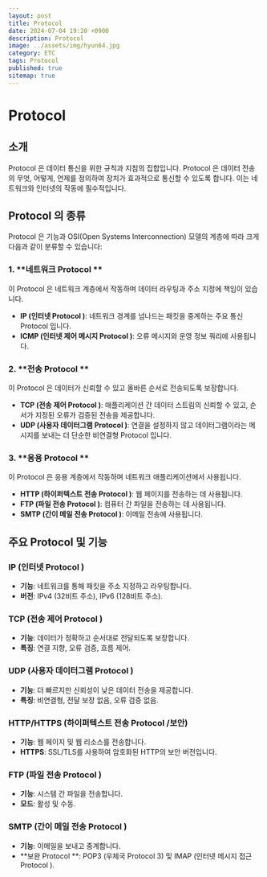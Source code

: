 ```yaml
---
layout: post
title: Protocol
date: 2024-07-04 19:20 +0900
description: Protocol
image: ../assets/img/hyun64.jpg
category: ETC
tags: Protocol
published: true
sitemap: true
---
```


# Protocol

## 소개

Protocol 은 데이터 통신을 위한 규칙과 지침의 집합입니다. Protocol 은 데이터 전송의 무엇, 어떻게, 언제를 정의하여 장치가 효과적으로 통신할 수 있도록 합니다. 이는 네트워크와 인터넷의 작동에 필수적입니다.

## Protocol 의 종류

Protocol 은 기능과 OSI(Open Systems Interconnection) 모델의 계층에 따라 크게 다음과 같이 분류할 수 있습니다:

### 1. **네트워크 Protocol **

이 Protocol 은 네트워크 계층에서 작동하며 데이터 라우팅과 주소 지정에 책임이 있습니다.

- **IP (인터넷 Protocol )**: 네트워크 경계를 넘나드는 패킷을 중계하는 주요 통신 Protocol 입니다.
- **ICMP (인터넷 제어 메시지 Protocol )**: 오류 메시지와 운영 정보 쿼리에 사용됩니다.

### 2. **전송 Protocol **

이 Protocol 은 데이터가 신뢰할 수 있고 올바른 순서로 전송되도록 보장합니다.

- **TCP (전송 제어 Protocol )**: 애플리케이션 간 데이터 스트림의 신뢰할 수 있고, 순서가 지정된 오류가 검증된 전송을 제공합니다.
- **UDP (사용자 데이터그램 Protocol )**: 연결을 설정하지 않고 데이터그램이라는 메시지를 보내는 더 단순한 비연결형 Protocol 입니다.

### 3. **응용 Protocol **

이 Protocol 은 응용 계층에서 작동하며 네트워크 애플리케이션에서 사용됩니다.

- **HTTP (하이퍼텍스트 전송 Protocol )**: 웹 페이지를 전송하는 데 사용됩니다.
- **FTP (파일 전송 Protocol )**: 컴퓨터 간 파일을 전송하는 데 사용됩니다.
- **SMTP (간이 메일 전송 Protocol )**: 이메일 전송에 사용됩니다.

## 주요 Protocol 및 기능

### **IP (인터넷 Protocol )**

- **기능**: 네트워크를 통해 패킷을 주소 지정하고 라우팅합니다.
- **버전**: IPv4 (32비트 주소), IPv6 (128비트 주소).

### **TCP (전송 제어 Protocol )**

- **기능**: 데이터가 정확하고 순서대로 전달되도록 보장합니다.
- **특징**: 연결 지향, 오류 검증, 흐름 제어.

### **UDP (사용자 데이터그램 Protocol )**

- **기능**: 더 빠르지만 신뢰성이 낮은 데이터 전송을 제공합니다.
- **특징**: 비연결형, 전달 보장 없음, 오류 검증 없음.

### **HTTP/HTTPS (하이퍼텍스트 전송 Protocol /보안)**

- **기능**: 웹 페이지 및 웹 리소스를 전송합니다.
- **HTTPS**: SSL/TLS를 사용하여 암호화된 HTTP의 보안 버전입니다.

### **FTP (파일 전송 Protocol )**

- **기능**: 시스템 간 파일을 전송합니다.
- **모드**: 활성 및 수동.

### **SMTP (간이 메일 전송 Protocol )**

- **기능**: 이메일을 보내고 중계합니다.
- **보완 Protocol **: POP3 (우체국 Protocol 3) 및 IMAP (인터넷 메시지 접근 Protocol ).
